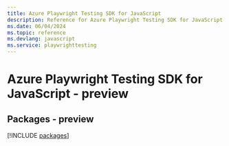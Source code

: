 ```yaml
---
title: Azure Playwright Testing SDK for JavaScript
description: Reference for Azure Playwright Testing SDK for JavaScript
ms.date: 06/04/2024
ms.topic: reference
ms.devlang: javascript
ms.service: playwrighttesting
---
```

# Azure Playwright Testing SDK for JavaScript - preview
## Packages - preview
[!INCLUDE [packages](playwright-testing-index.md)]